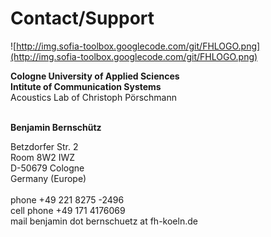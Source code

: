 # Contact/Support #

![http://img.sofia-toolbox.googlecode.com/git/FHLOGO.png](http://img.sofia-toolbox.googlecode.com/git/FHLOGO.png)

**Cologne University of Applied Sciences** <br>
<b>Intitute of Communication Systems</b><br>
Acoustics Lab of Christoph Pörschmann<br><br>


<b>Benjamin Bernschütz</b><br>

Betzdorfer Str. 2<br>
Room 8W2 IWZ<br>
D-50679  Cologne<br>
Germany (Europe)<br><br>
phone +49 221 8275 -2496<br>
cell phone +49 171 4176069<br>
mail benjamin dot bernschuetz at fh-koeln.de<br>
<br>
<br>